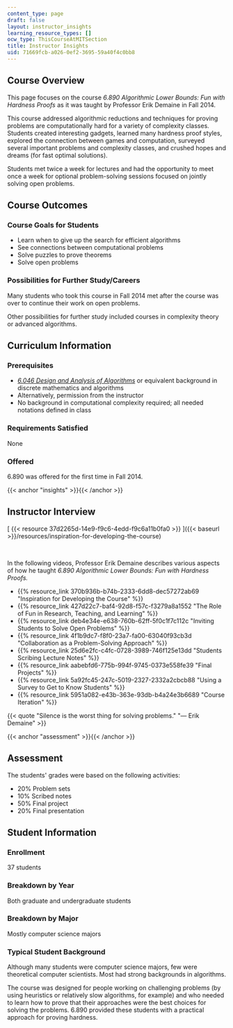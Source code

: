 ```yaml
---
content_type: page
draft: false
layout: instructor_insights
learning_resource_types: []
ocw_type: ThisCourseAtMITSection
title: Instructor Insights
uid: 71669fcb-a026-0ef2-3695-59a40f4c0bb8
---
```

## Course Overview

This page focuses on the course *6.890 Algorithmic Lower Bounds: Fun with Hardness Proofs* as it was taught by Professor Erik Demaine in Fall 2014.

This course addressed algorithmic reductions and techniques for proving problems are computationally hard for a variety of complexity classes. Students created interesting gadgets, learned many hardness proof styles, explored the connection between games and computation, surveyed several important problems and complexity classes, and crushed hopes and dreams (for fast optimal solutions).

Students met twice a week for lectures and had the opportunity to meet once a week for optional problem-solving sessions focused on jointly solving open problems.

## Course Outcomes

### Course Goals for Students

- Learn when to give up the search for efficient algorithms
- See connections between computational problems
- Solve puzzles to prove theorems
- Solve open problems

### Possibilities for Further Study/Careers

Many students who took this course in Fall 2014 met after the course was over to continue their work on open problems.

Other possibilities for further study included courses in complexity theory or advanced algorithms.

## Curriculum Information

### Prerequisites

- [*6.046 Design and Analysis of Algorithms*](/courses/6-046j-design-and-analysis-of-algorithms-spring-2015) or equivalent background in discrete mathematics and algorithms
- Alternatively, permission from the instructor
- No background in computational complexity required; all needed notations defined in class

### Requirements Satisfied

None

### Offered

6.890 was offered for the first time in Fall 2014.

{{< anchor "insights" >}}{{< /anchor >}}

## Instructor Interview

[
{{< resource 37d2265d-14e9-f9c6-4edd-f9c6a11b0fa0 >}}
]({{< baseurl >}}/resources/inspiration-for-developing-the-course)

 

In the following videos, Professor Erik Demaine describes various aspects of how he taught *6.890 Algorithmic Lower Bounds: Fun with Hardness Proofs.*

- {{% resource_link 370b936b-b74b-2333-6dd8-dec57272ab69 "Inspiration for Developing the Course" %}}
- {{% resource_link 427d22c7-baf4-92d8-f57c-f3279a8a1552 "The Role of Fun in Research, Teaching, and Learning" %}}
- {{% resource_link deb4e34e-e638-760b-62ff-5f0c1f7c112c "Inviting Students to Solve Open Problems" %}}
- {{% resource_link 4f1b9dc7-f8f0-23a7-fa00-63040f93cb3d "Collaboration as a Problem-Solving Approach" %}}
- {{% resource_link 25d6e2fc-c4fc-0728-3989-746f125e13dd "Students Scribing Lecture Notes" %}}
- {{% resource_link aabebfd6-775b-994f-9745-0373e558fe39 "Final Projects" %}}
- {{% resource_link 5a92fc45-247c-5019-2327-2332a2cbcb88 "Using a Survey to Get to Know Students" %}}
- {{% resource_link 5951a082-e43b-363e-93db-b4a24e3b6689 "Course Iteration" %}}

{{< quote "Silence is the worst thing for solving problems." "— Erik Demaine" >}}

{{< anchor "assessment" >}}{{< /anchor >}}

## Assessment

The students' grades were based on the following activities:

- 20% Problem sets
- 10% Scribed notes
- 50% Final project
- 20% Final presentation

## Student Information

### Enrollment

37 students

### Breakdown by Year

Both graduate and undergraduate students

### Breakdown by Major

Mostly computer science majors

### Typical Student Background

Although many students were computer science majors, few were theoretical computer scientists. Most had strong backgrounds in algorithms.

The course was designed for people working on challenging problems (by using heuristics or relatively slow algorithms, for example) and who needed to learn how to prove that their approaches were the best choices for solving the problems. 6.890 provided these students with a practical approach for proving hardness.